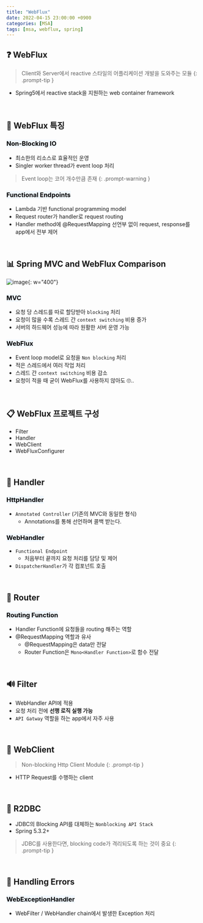 ```yaml
---
title: "WebFlux"
date: 2022-04-15 23:00:00 +0900
categories: [MSA]
tags: [msa, webflux, spring]
---
```


## ❓ WebFlux
> Client와 Server에서 reactive 스타일의 어플리케이션 개발을 도와주는 모듈
{: .prompt-tip }

- Spring5에서 reactive stack을 지원하는 web container framework

<br>

## 🔎 WebFlux 특징

### <mark style='background-color: #f1f8ff'> Non-Blocking IO </mark>
- 최소한의 리소스로 효율적인 운영
- Singler worker thread가 event loop 처리

> Event loop는 코어 개수만큼 존재
{: .prompt-warning }

### <mark style='background-color: #f1f8ff'> Functional Endpoints </mark>
- Lambda 기반 functional programming model
- Request router가 handler로 request routing
- Handler method에 @RequestMapping 선언부 없이 request, response를 app에서 전부 제어

<br>

## 📊 Spring MVC and WebFlux Comparison
![image](https://docs.spring.io/spring-framework/docs/current/reference/html/images/spring-mvc-and-webflux-venn.png){: w="400"}

### <mark style='background-color: #f1f8ff'> MVC </mark>
- 요청 당 스레드를 따로 할당받아 `blocking` 처리
- 요청이 많을 수록 스레드 간 `context switching` 비용 증가
- 서버의 하드웨어 성능에 따라 원활한 서버 운영 가능

### <mark style='background-color: #f1f8ff'> WebFlux </mark>
- Event loop model로 요청을 `Non blocking` 처리
- 적은 스레드에서 여러 작업 처리
- 스레드 간 `context switching` 비용 감소
- 요청이 적을 때 굳이 WebFlux를 사용하지 않아도 🙄..

<br>

## 📋 WebFlux 프로젝트 구성

- Filter
- Handler
- WebClient
- WebFluxConfigurer

<br>

## 🎈 Handler

### <mark style='background-color: #f1f8ff'> HttpHandler </mark>
- `Annotated Controller` (기존의 MVC와 동일한 형식)
	- Annotations를 통해 선언하며 콜백 받는다.

### <mark style='background-color: #f1f8ff'> WebHandler </mark>
- `Functional Endpoint`
	- 처음부터 끝까지 요청 처리를 담당 및 제어
- `DispatcherHandler`가 각 컴포넌트 호출

<br>

## 🎠 Router

### <mark style='background-color: #f1f8ff'> Routing Function </mark>
- Handler Function에 요청들을 routing 해주는 역할
- @RequestMapping 역할과 유사
	- @RequestMapping은 data만 전달
	- Router Function은 `Mono<Handler Function>`로 함수 전달

<br>

## 🔊 Filter

- WebHandler API에 적용
- 요청 처리 전에 **선행 로직 실행 가능**
- `API Gatway` 역할을 하는 app에서 자주 사용

<br>

## 📱 WebClient

> Non-blocking Http Client Module
{: .prompt-tip }

- HTTP Request를 수행하는 client

<br>

## 📝 R2DBC

- JDBC의 Blocking API를 대체하는 `Nonblocking API Stack`
- Spring 5.3.2+

> JDBC를 사용한다면, blocking code가 격리되도록 하는 것이 중요
{: .prompt-tip }

<br>

## 📍 Handling Errors

### <mark style='background-color: #f1f8ff'> WebExceptionHandler </mark>
- WebFilter / WebHandler chain에서 발생한 Exception 처리

<br>

